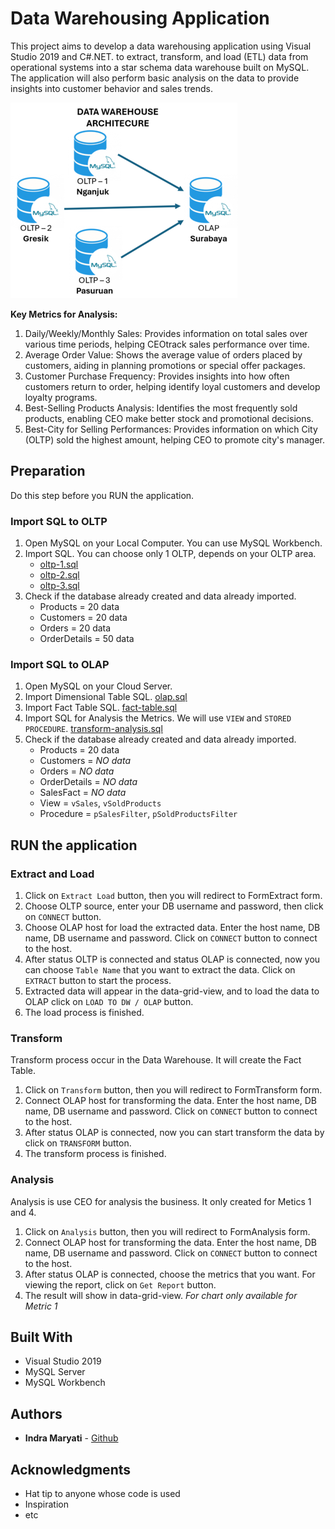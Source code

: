 # Data Warehousing Application

This project aims to develop a data warehousing application using Visual Studio 2019 and C#.NET. to extract, transform, and load (ETL) data from operational systems into a star schema data warehouse built on MySQL. The application will also perform basic analysis on the data to provide insights into customer behavior and sales trends.

![dw-architecture](dw-architecture.png)

**Key Metrics for Analysis:**
1. Daily/Weekly/Monthly Sales: Provides information on total sales over various time periods, helping CEOtrack sales performance over time.
2. Average Order Value: Shows the average value of orders placed by customers, aiding in planning promotions or special offer packages.
3. Customer Purchase Frequency: Provides insights into how often customers return to order, helping identify loyal customers and develop loyalty programs.
4. Best-Selling Products Analysis: Identifies the most frequently sold products, enabling CEO make better stock and promotional decisions.
5. Best-City for Selling Performances: Provides information on which City (OLTP) sold the highest amount, helping CEO to promote city's manager.

## Preparation

Do this step before you RUN the application.

### Import SQL to OLTP

1. Open MySQL on your Local Computer. You can use MySQL Workbench.
2. Import SQL. You can choose only 1 OLTP, depends on your OLTP area.
   - [oltp-1.sql](DW_ETL_Example/Resources/SQL/oltp-1.sql)
   - [oltp-2.sql](DW_ETL_Example/Resources/SQL/oltp-2.sql)
   - [oltp-3.sql](DW_ETL_Example/Resources/SQL/oltp-3.sql)
3. Check if the database already created and data already imported.
   - Products = 20 data
   - Customers = 20 data
   - Orders = 20 data
   - OrderDetails = 50 data

### Import SQL to OLAP

1. Open MySQL on your Cloud Server. 
2. Import Dimensional Table SQL. [olap.sql](DW_ETL_Example/Resources/SQL/olap.sql)
3. Import Fact Table SQL. [fact-table.sql](DW_ETL_Example/Resources/SQL/fact-table.sql)
4. Import SQL for Analysis the Metrics. We will use `VIEW` and `STORED PROCEDURE`. [transform-analysis.sql](DW_ETL_Example/Resources/SQL/transform-analysis.sql)
5. Check if the database already created and data already imported.
   - Products = 20 data
   - Customers = *NO data*
   - Orders = *NO data*
   - OrderDetails = *NO data*
   - SalesFact = *NO data*
   - View = `vSales`, `vSoldProducts`
   - Procedure = `pSalesFilter`, `pSoldProductsFilter`

## RUN the application

### Extract and Load
1. Click on `Extract Load` button, then you will redirect to FormExtract form.
2. Choose OLTP source, enter your DB username and password, then click on `CONNECT` button.
3. Choose OLAP host for load the extracted data. Enter the host name, DB name, DB username and password. Click on `CONNECT` button to connect to the host.
4. After status OLTP is connected and status OLAP is connected, now you can choose `Table Name` that you want to extract the data. Click on `EXTRACT` button to start the process.
5. Extracted data will appear in the data-grid-view, and to load the data to OLAP click on `LOAD TO DW / OLAP` button.
6. The load process is finished.

### Transform
Transform process occur in the Data Warehouse. It will create the Fact Table.
1. Click on `Transform` button, then you will redirect to FormTransform form.
2. Connect OLAP host for transforming the data. Enter the host name, DB name, DB username and password. Click on `CONNECT` button to connect to the host.
3. After status OLAP is connected, now you can start transform the data by click on `TRANSFORM` button.
4. The transform process is finished.

### Analysis
Analysis is use CEO for analysis the business. It only created for Metics 1 and 4.
1. Click on `Analysis` button, then you will redirect to FormAnalysis form.
2. Connect OLAP host for transforming the data. Enter the host name, DB name, DB username and password. Click on `CONNECT` button to connect to the host.
3. After status OLAP is connected, choose the metrics that you want. For viewing the report, click on `Get Report` button.
4. The result will show in data-grid-view. *For chart only available for Metric 1*

## Built With

  - Visual Studio 2019
  - MySQL Server
  - MySQL Workbench

## Authors

  - **Indra Maryati** -
    [Github](https://github.com/indramaryati)

## Acknowledgments

  - Hat tip to anyone whose code is used
  - Inspiration
  - etc
